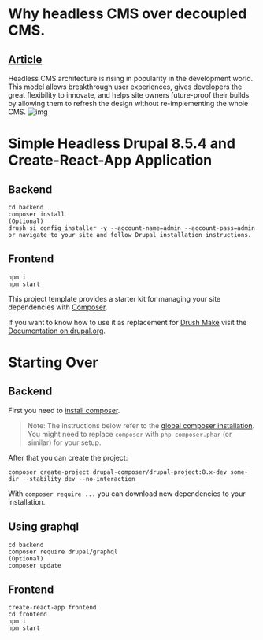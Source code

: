 # Why headless CMS over decoupled CMS.
## [Article](https://medium.com/tech-tajawal/why-headless-cms-is-becoming-so-popular-57d262b1e096)
Headless CMS architecture is rising in popularity in the development world. 
This model allows breakthrough user experiences, gives developers the great flexibility to innovate, and helps site owners future-proof their builds by allowing them to refresh the design without re-implementing the whole CMS.
![img](https://cdn-images-1.medium.com/max/1000/1*c8RqYf7iBhCI03xqpLcsmg.png)

# Simple Headless Drupal 8.5.4 and Create-React-App Application

## Backend
```
cd backend
composer install
(Optional)
drush si config_installer -y --account-name=admin --account-pass=admin
or navigate to your site and follow Drupal installation instructions.
```

## Frontend
```
npm i 
npm start
```

This project template provides a starter kit for managing your site
dependencies with [Composer](https://getcomposer.org/).

If you want to know how to use it as replacement for
[Drush Make](https://github.com/drush-ops/drush/blob/8.x/docs/make.md) visit
the [Documentation on drupal.org](https://www.drupal.org/node/2471553).

# Starting Over 

## Backend
First you need to [install composer](https://getcomposer.org/doc/00-intro.md#installation-linux-unix-osx).

> Note: The instructions below refer to the [global composer installation](https://getcomposer.org/doc/00-intro.md#globally).
You might need to replace `composer` with `php composer.phar` (or similar) 
for your setup.

After that you can create the project:

```
composer create-project drupal-composer/drupal-project:8.x-dev some-dir --stability dev --no-interaction
```

With `composer require ...` you can download new dependencies to your 
installation.

## Using graphql
```
cd backend 
composer require drupal/graphql
(Optional)
composer update
```

## Frontend
```
create-react-app frontend
cd frontend
npm i
npm start
```
